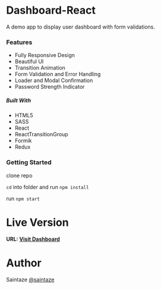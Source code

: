 # Dashboard-React
A demo app to display user dashboard with form validations.

### Features
+ Fully Responsive Design
+ Beautiful UI
+ Transition Animation
+ Form Validation and Error Handling
+ Loader and Modal Confirmation
+ Password Strength Indicator

##### Built With
+ HTML5
+ SASS
+ React
+ ReactTransitionGroup
+ Formik
+ Redux

### Getting Started
clone repo

`cd` into folder and run `npm install`

run `npm start`

# Live Version
#### URL: [Visit Dashboard](https://dashboard-react-kappa.vercel.app/)

# Author
Saintaze [@saintaze](https://github.com/saintaze/)

